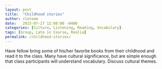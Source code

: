 ```yaml
---
layout: post
title:  "Childhood stories"
author: sleteam
date:   2015-07-27 12:08:00 -0400
categories: [Culture, Listening, Reading, Vocabulary]
tags: [Group, Late in Course, Realia]
permalink: /childhood-stories/
---
```

Have fellow bring some of his/her favorite books from their childhood and read it to the class. Many have cultural significance, but are simple enough that class participants will understand vocabulary. Discuss cultural themes.